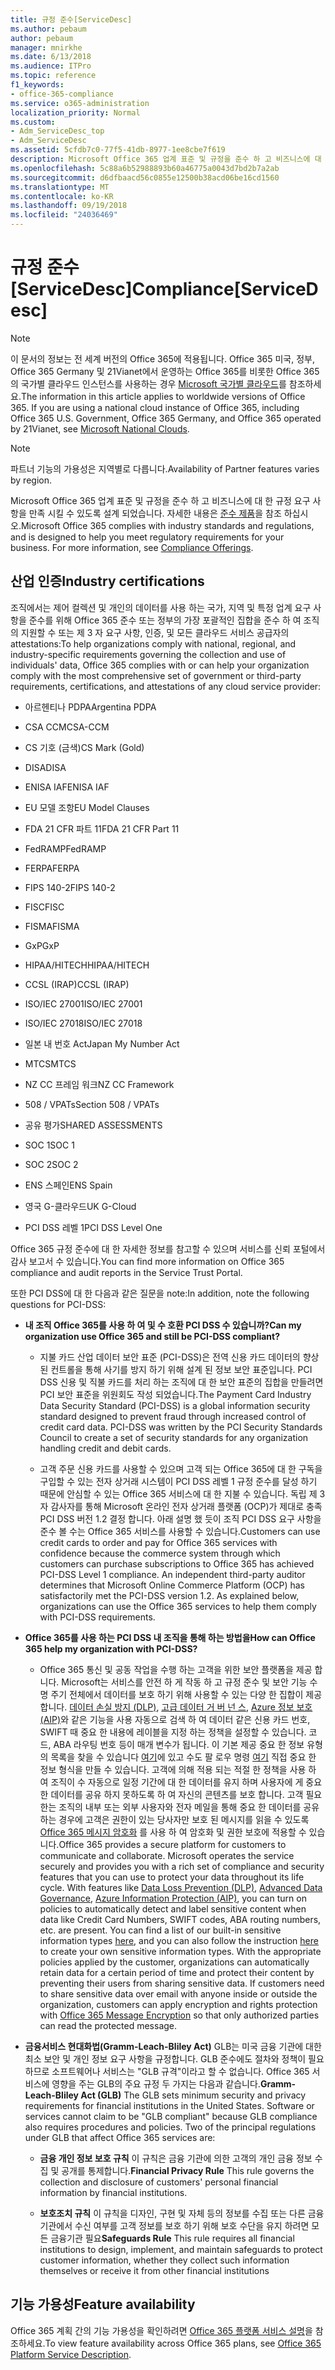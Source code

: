 ```yaml
---
title: 규정 준수[ServiceDesc]
ms.author: pebaum
author: pebaum
manager: mnirkhe
ms.date: 6/13/2018
ms.audience: ITPro
ms.topic: reference
f1_keywords:
- office-365-compliance
ms.service: o365-administration
localization_priority: Normal
ms.custom:
- Adm_ServiceDesc_top
- Adm_ServiceDesc
ms.assetid: 5cfdb7c0-77f5-41db-8977-1ee8cbe7f619
description: Microsoft Office 365 업계 표준 및 규정을 준수 하 고 비즈니스에 대 한 규정 요구 사항을 만족 시킬 수 있도록 설계 되었습니다. 자세한 내용은 준수 제품을 참조 하십시오.
ms.openlocfilehash: 5c88a6b52988893b60a46775a0043d7bd2b7a2ab
ms.sourcegitcommit: d6dfbaacd56c0855e12500b38acd06be16cd1560
ms.translationtype: MT
ms.contentlocale: ko-KR
ms.lasthandoff: 09/19/2018
ms.locfileid: "24036469"
---
```

# <a name="complianceservicedesc"></a><span data-ttu-id="03f24-104">규정 준수 [ServiceDesc]</span><span class="sxs-lookup"><span data-stu-id="03f24-104">Compliance[ServiceDesc]</span></span>

> [!NOTE]
> <span data-ttu-id="03f24-p102">이 문서의 정보는 전 세계 버전의 Office 365에 적용됩니다. Office 365 미국, 정부, Office 365 Germany 및 21Vianet에서 운영하는 Office 365를 비롯한 Office 365의 국가별 클라우드 인스턴스를 사용하는 경우 [Microsoft 국가별 클라우드](https://go.microsoft.com/fwlink/?linkid=841582)를 참조하세요.</span><span class="sxs-lookup"><span data-stu-id="03f24-p102">The information in this article applies to worldwide versions of Office 365. If you are using a national cloud instance of Office 365, including Office 365 U.S. Government, Office 365 Germany, and Office 365 operated by 21Vianet, see [Microsoft National Clouds](https://go.microsoft.com/fwlink/?linkid=841582).</span></span> 
  
> [!NOTE]
> <span data-ttu-id="03f24-107">파트너 기능의 가용성은 지역별로 다릅니다.</span><span class="sxs-lookup"><span data-stu-id="03f24-107">Availability of Partner features varies by region.</span></span> 
  
<span data-ttu-id="03f24-p103">Microsoft Office 365 업계 표준 및 규정을 준수 하 고 비즈니스에 대 한 규정 요구 사항을 만족 시킬 수 있도록 설계 되었습니다. 자세한 내용은 [준수 제품](https://go.microsoft.com/fwlink/?linkid=864391)을 참조 하십시오.</span><span class="sxs-lookup"><span data-stu-id="03f24-p103">Microsoft Office 365 complies with industry standards and regulations, and is designed to help you meet regulatory requirements for your business. For more information, see [Compliance Offerings](https://go.microsoft.com/fwlink/?linkid=864391).</span></span>
  
## <a name="industry-certifications"></a><span data-ttu-id="03f24-110">산업 인증</span><span class="sxs-lookup"><span data-stu-id="03f24-110">Industry certifications</span></span>

<span data-ttu-id="03f24-111">조직에서는 제어 컬렉션 및 개인의 데이터를 사용 하는 국가, 지역 및 특정 업계 요구 사항을 준수를 위해 Office 365 준수 또는 정부의 가장 포괄적인 집합을 준수 하 여 조직의 지원할 수 또는 제 3 자 요구 사항, 인증, 및 모든 클라우드 서비스 공급자의 attestations:</span><span class="sxs-lookup"><span data-stu-id="03f24-111">To help organizations comply with national, regional, and industry-specific requirements governing the collection and use of individuals' data, Office 365 complies with or can help your organization comply with the most comprehensive set of government or third-party requirements, certifications, and attestations of any cloud service provider:</span></span>
  
- <span data-ttu-id="03f24-112">아르헨티나 PDPA</span><span class="sxs-lookup"><span data-stu-id="03f24-112">Argentina PDPA</span></span>
    
- <span data-ttu-id="03f24-113">CSA CCM</span><span class="sxs-lookup"><span data-stu-id="03f24-113">CSA-CCM</span></span>
    
- <span data-ttu-id="03f24-114">CS 기호 (금색)</span><span class="sxs-lookup"><span data-stu-id="03f24-114">CS Mark (Gold)</span></span>
    
- <span data-ttu-id="03f24-115">DISA</span><span class="sxs-lookup"><span data-stu-id="03f24-115">DISA</span></span>
    
- <span data-ttu-id="03f24-116">ENISA IAF</span><span class="sxs-lookup"><span data-stu-id="03f24-116">ENISA IAF</span></span>
    
- <span data-ttu-id="03f24-117">EU 모델 조항</span><span class="sxs-lookup"><span data-stu-id="03f24-117">EU Model Clauses</span></span>
    
- <span data-ttu-id="03f24-118">FDA 21 CFR 파트 11</span><span class="sxs-lookup"><span data-stu-id="03f24-118">FDA 21 CFR Part 11</span></span>
    
- <span data-ttu-id="03f24-119">FedRAMP</span><span class="sxs-lookup"><span data-stu-id="03f24-119">FedRAMP</span></span>
    
- <span data-ttu-id="03f24-120">FERPA</span><span class="sxs-lookup"><span data-stu-id="03f24-120">FERPA</span></span>
    
- <span data-ttu-id="03f24-121">FIPS 140-2</span><span class="sxs-lookup"><span data-stu-id="03f24-121">FIPS 140-2</span></span>
    
- <span data-ttu-id="03f24-122">FISC</span><span class="sxs-lookup"><span data-stu-id="03f24-122">FISC</span></span>
    
- <span data-ttu-id="03f24-123">FISMA</span><span class="sxs-lookup"><span data-stu-id="03f24-123">FISMA</span></span>
    
- <span data-ttu-id="03f24-124">GxP</span><span class="sxs-lookup"><span data-stu-id="03f24-124">GxP</span></span>
    
- <span data-ttu-id="03f24-125">HIPAA/HITECH</span><span class="sxs-lookup"><span data-stu-id="03f24-125">HIPAA/HITECH</span></span>
    
- <span data-ttu-id="03f24-126">CCSL (IRAP)</span><span class="sxs-lookup"><span data-stu-id="03f24-126">CCSL (IRAP)</span></span>
    
- <span data-ttu-id="03f24-127">ISO/IEC 27001</span><span class="sxs-lookup"><span data-stu-id="03f24-127">ISO/IEC 27001</span></span>
    
- <span data-ttu-id="03f24-128">ISO/IEC 27018</span><span class="sxs-lookup"><span data-stu-id="03f24-128">ISO/IEC 27018</span></span>
    
- <span data-ttu-id="03f24-129">일본 내 번호 Act</span><span class="sxs-lookup"><span data-stu-id="03f24-129">Japan My Number Act</span></span>
    
- <span data-ttu-id="03f24-130">MTCS</span><span class="sxs-lookup"><span data-stu-id="03f24-130">MTCS</span></span>
    
- <span data-ttu-id="03f24-131">NZ CC 프레임 워크</span><span class="sxs-lookup"><span data-stu-id="03f24-131">NZ CC Framework</span></span>
    
- <span data-ttu-id="03f24-132">508 / VPATs</span><span class="sxs-lookup"><span data-stu-id="03f24-132">Section 508 / VPATs</span></span>
    
- <span data-ttu-id="03f24-133">공유 평가</span><span class="sxs-lookup"><span data-stu-id="03f24-133">SHARED ASSESSMENTS</span></span>
    
- <span data-ttu-id="03f24-134">SOC 1</span><span class="sxs-lookup"><span data-stu-id="03f24-134">SOC 1</span></span>
    
- <span data-ttu-id="03f24-135">SOC 2</span><span class="sxs-lookup"><span data-stu-id="03f24-135">SOC 2</span></span>
    
- <span data-ttu-id="03f24-136">ENS 스페인</span><span class="sxs-lookup"><span data-stu-id="03f24-136">ENS Spain</span></span>
    
- <span data-ttu-id="03f24-137">영국 G-클라우드</span><span class="sxs-lookup"><span data-stu-id="03f24-137">UK G-Cloud</span></span>
    
- <span data-ttu-id="03f24-138">PCI DSS 레벨 1</span><span class="sxs-lookup"><span data-stu-id="03f24-138">PCI DSS Level One</span></span>
    
<span data-ttu-id="03f24-139">Office 365 규정 준수에 대 한 자세한 정보를 참고할 수 있으며 서비스를 신뢰 포털에서 감사 보고서 수 있습니다.</span><span class="sxs-lookup"><span data-stu-id="03f24-139">You can find more information on Office 365 compliance and audit reports in the Service Trust Portal.</span></span>
  
<span data-ttu-id="03f24-140">또한 PCI DSS에 대 한 다음과 같은 질문을 note:</span><span class="sxs-lookup"><span data-stu-id="03f24-140">In addition, note the following questions for PCI-DSS:</span></span>
  
- <span data-ttu-id="03f24-141">**내 조직 Office 365를 사용 하 여 및 수 호환 PCI DSS 수 있습니까?**</span><span class="sxs-lookup"><span data-stu-id="03f24-141">**Can my organization use Office 365 and still be PCI-DSS compliant?**</span></span>
    
  - <span data-ttu-id="03f24-p104">지불 카드 산업 데이터 보안 표준 (PCI-DSS)은 전역 신용 카드 데이터의 향상 된 컨트롤을 통해 사기를 방지 하기 위해 설계 된 정보 보안 표준입니다. PCI DSS 신용 및 직불 카드를 처리 하는 조직에 대 한 보안 표준의 집합을 만들려면 PCI 보안 표준을 위원회도 작성 되었습니다.</span><span class="sxs-lookup"><span data-stu-id="03f24-p104">The Payment Card Industry Data Security Standard (PCI-DSS) is a global information security standard designed to prevent fraud through increased control of credit card data. PCI-DSS was written by the PCI Security Standards Council to create a set of security standards for any organization handling credit and debit cards.</span></span>
    
  - <span data-ttu-id="03f24-p105">고객 주문 신용 카드를 사용할 수 있으며 고객 되는 Office 365에 대 한 구독을 구입할 수 있는 전자 상거래 시스템이 PCI DSS 레벨 1 규정 준수를 달성 하기 때문에 안심할 수 있는 Office 365 서비스에 대 한 지불 수 있습니다. 독립 제 3 자 감사자를 통해 Microsoft 온라인 전자 상거래 플랫폼 (OCP)가 제대로 충족 PCI DSS 버전 1.2 결정 합니다. 아래 설명 했 듯이 조직 PCI DSS 요구 사항을 준수 볼 수는 Office 365 서비스를 사용할 수 있습니다.</span><span class="sxs-lookup"><span data-stu-id="03f24-p105">Customers can use credit cards to order and pay for Office 365 services with confidence because the commerce system through which customers can purchase subscriptions to Office 365 has achieved PCI-DSS Level 1 compliance. An independent third-party auditor determines that Microsoft Online Commerce Platform (OCP) has satisfactorily met the PCI-DSS version 1.2. As explained below, organizations can use the Office 365 services to help them comply with PCI-DSS requirements.</span></span>
    
- <span data-ttu-id="03f24-147">**Office 365를 사용 하는 PCI DSS 내 조직을 통해 하는 방법을**</span><span class="sxs-lookup"><span data-stu-id="03f24-147">**How can Office 365 help my organization with PCI-DSS?**</span></span>
    
  - <span data-ttu-id="03f24-p106">Office 365 통신 및 공동 작업을 수행 하는 고객을 위한 보안 플랫폼을 제공 합니다. Microsoft는 서비스를 안전 하 게 작동 하 고 규정 준수 및 보안 기능 수명 주기 전체에서 데이터를 보호 하기 위해 사용할 수 있는 다양 한 집합이 제공 합니다. [데이터 손실 방지 (DLP)](https://go.microsoft.com/fwlink/?linkid=868520), [고급 데이터 거 버 넌 스](https://go.microsoft.com/fwlink/?linkid=863925), [Azure 정보 보호 (AIP)](https://go.microsoft.com/fwlink/?linkid=868521)와 같은 기능을 사용 자동으로 검색 하 여 데이터 같은 신용 카드 번호, SWIFT 때 중요 한 내용에 레이블을 지정 하는 정책을 설정할 수 있습니다. 코드, ABA 라우팅 번호 등이 매개 변수가 됩니다. 이 기본 제공 중요 한 정보 유형의 목록을 찾을 수 있습니다 [여기](https://go.microsoft.com/fwlink/?linkid=868522)에 있고 수도 팔 로우 명령 [여기](https://go.microsoft.com/fwlink/?linkid=868523) 직접 중요 한 정보 형식을 만들 수 있습니다. 고객에 의해 적용 되는 적절 한 정책을 사용 하 여 조직이 수 자동으로 일정 기간에 대 한 데이터를 유지 하며 사용자에 게 중요 한 데이터를 공유 하지 못하도록 하 여 자신의 콘텐츠를 보호 합니다. 고객 필요한는 조직의 내부 또는 외부 사용자와 전자 메일을 통해 중요 한 데이터를 공유 하는 경우에 고객은 권한이 있는 당사자만 보호 된 메시지를 읽을 수 있도록 [Office 365 메시지 암호화](https://go.microsoft.com/fwlink/?linkid=858986) 를 사용 하 여 암호화 및 권한 보호에 적용할 수 있습니다.</span><span class="sxs-lookup"><span data-stu-id="03f24-p106">Office 365 provides a secure platform for customers to communicate and collaborate. Microsoft operates the service securely and provides you with a rich set of compliance and security features that you can use to protect your data throughout its life cycle. With features like [Data Loss Prevention (DLP)](https://go.microsoft.com/fwlink/?linkid=868520), [Advanced Data Governance](https://go.microsoft.com/fwlink/?linkid=863925), [Azure Information Protection (AIP)](https://go.microsoft.com/fwlink/?linkid=868521), you can turn on policies to automatically detect and label sensitive content when data like Credit Card Numbers, SWIFT codes, ABA routing numbers, etc. are present. You can find a list of our built-in sensitive information types [here](https://go.microsoft.com/fwlink/?linkid=868522), and you can also follow the instruction [here](https://go.microsoft.com/fwlink/?linkid=868523) to create your own sensitive information types. With the appropriate policies applied by the customer, organizations can automatically retain data for a certain period of time and protect their content by preventing their users from sharing sensitive data. If customers need to share sensitive data over email with anyone inside or outside the organization, customers can apply encryption and rights protection with [Office 365 Message Encryption](https://go.microsoft.com/fwlink/?linkid=858986) so that only authorized parties can read the protected message.</span></span> 
    
- <span data-ttu-id="03f24-p107">**금융서비스 현대화법(Gramm-Leach-Bliley Act)** GLB는 미국 금융 기관에 대한 최소 보안 및 개인 정보 요구 사항을 규정합니다. GLB 준수에도 절차와 정책이 필요하므로 소프트웨어나 서비스는 "GLB 규격"이라고 할 수 없습니다. Office 365 서비스에 영향을 주는 GLB의 주요 규정 두 가지는 다음과 같습니다.</span><span class="sxs-lookup"><span data-stu-id="03f24-p107">**Gramm-Leach-Bliley Act (GLB)** The GLB sets minimum security and privacy requirements for financial institutions in the United States. Software or services cannot claim to be "GLB compliant" because GLB compliance also requires procedures and policies. Two of the principal regulations under GLB that affect Office 365 services are:</span></span> 
    
  - <span data-ttu-id="03f24-157">**금융 개인 정보 보호 규칙** 이 규칙은 금융 기관에 의한 고객의 개인 금융 정보 수집 및 공개를 통제합니다.</span><span class="sxs-lookup"><span data-stu-id="03f24-157">**Financial Privacy Rule** This rule governs the collection and disclosure of customers' personal financial information by financial institutions.</span></span> 
    
  - <span data-ttu-id="03f24-158">**보호조치 규칙** 이 규칙을 디자인, 구현 및 자체 등의 정보를 수집 또는 다른 금융기관에서 수신 여부를 고객 정보를 보호 하기 위해 보호 수단을 유지 하려면 모든 금융기관 필요</span><span class="sxs-lookup"><span data-stu-id="03f24-158">**Safeguards Rule** This rule requires all financial institutions to design, implement, and maintain safeguards to protect customer information, whether they collect such information themselves or receive it from other financial institutions</span></span> 
    
## <a name="feature-availability"></a><span data-ttu-id="03f24-159">기능 가용성</span><span class="sxs-lookup"><span data-stu-id="03f24-159">Feature availability</span></span>

<span data-ttu-id="03f24-160">Office 365 계획 간의 기능 가용성을 확인하려면 [Office 365 플랫폼 서비스 설명](https://technet.microsoft.com/en-us/library/office-365-platform-service-description.aspx)을 참조하세요.</span><span class="sxs-lookup"><span data-stu-id="03f24-160">To view feature availability across Office 365 plans, see [Office 365 Platform Service Description](https://technet.microsoft.com/en-us/library/office-365-platform-service-description.aspx).</span></span>
  

